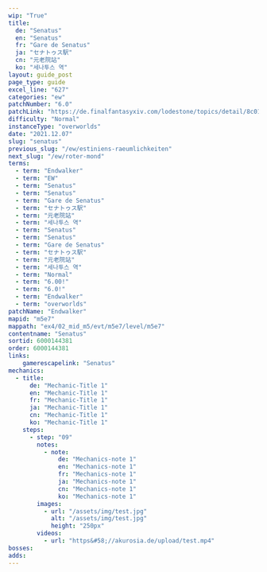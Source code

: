 ```yaml
---
wip: "True"
title:
  de: "Senatus"
  en: "Senatus"
  fr: "Gare de Senatus"
  ja: "セナトゥス駅"
  cn: "元老院站"
  ko: "세나투스 역"
layout: guide_post
page_type: guide
excel_line: "627"
categories: "ew"
patchNumber: "6.0"
patchLink: "https://de.finalfantasyxiv.com/lodestone/topics/detail/8c0146ce7f89035f0f27dcad1edcf30d3037fcf5"
difficulty: "Normal"
instanceType: "overworlds"
date: "2021.12.07"
slug: "senatus"
previous_slug: "/ew/estiniens-raeumlichkeiten"
next_slug: "/ew/roter-mond"
terms:
  - term: "Endwalker"
  - term: "EW"
  - term: "Senatus"
  - term: "Senatus"
  - term: "Gare de Senatus"
  - term: "セナトゥス駅"
  - term: "元老院站"
  - term: "세나투스 역"
  - term: "Senatus"
  - term: "Senatus"
  - term: "Gare de Senatus"
  - term: "セナトゥス駅"
  - term: "元老院站"
  - term: "세나투스 역"
  - term: "Normal"
  - term: "6.00!"
  - term: "6.0!"
  - term: "Endwalker"
  - term: "overworlds"
patchName: "Endwalker"
mapid: "m5e7"
mappath: "ex4/02_mid_m5/evt/m5e7/level/m5e7"
contentname: "Senatus"
sortid: 6000144381
order: 6000144381
links:
    gamerescapelink: "Senatus"
mechanics:
  - title:
      de: "Mechanic-Title 1"
      en: "Mechanic-Title 1"
      fr: "Mechanic-Title 1"
      ja: "Mechanic-Title 1"
      cn: "Mechanic-Title 1"
      ko: "Mechanic-Title 1"
    steps:
      - step: "09"
        notes:
          - note:
              de: "Mechanics-note 1"
              en: "Mechanics-note 1"
              fr: "Mechanics-note 1"
              ja: "Mechanics-note 1"
              cn: "Mechanics-note 1"
              ko: "Mechanics-note 1"
        images:
          - url: "/assets/img/test.jpg"
            alt: "/assets/img/test.jpg"
            height: "250px"
        videos:
          - url: "https&#58;//akurosia.de/upload/test.mp4"
bosses:
adds:
---
```

